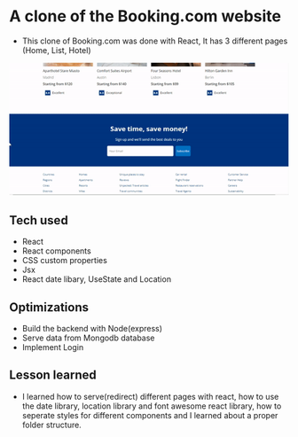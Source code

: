 # A clone of the Booking.com website

- This clone of Booking.com was done with React, It has 3 different pages (Home, List, Hotel)

<img src='/public/booking.gif'>

## Tech used

- React
- React components
- CSS custom properties
- Jsx
- React date libary, UseState and Location

## Optimizations

- Build the backend with Node(express)
- Serve data from Mongodb database
- Implement Login

## Lesson learned

- I learned how to serve(redirect) different pages with react, how to use the date library, location library and font awesome react library, how to seperate styles for different components and I learned about a proper folder structure.
